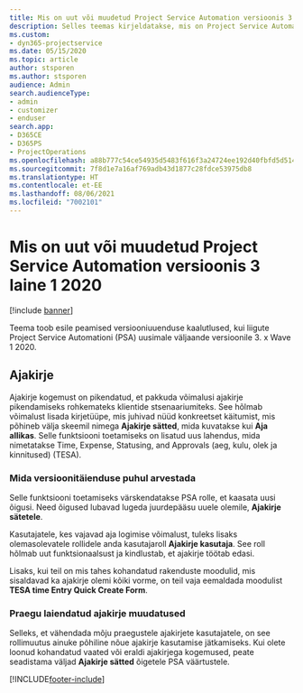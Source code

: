 ```yaml
---
title: Mis on uut või muudetud Project Service Automation versioonis 3.x laine 1 2020
description: Selles teemas kirjeldatakse, mis on Project Service Automationi versioonis 3 laine 1 2020 uus ja mida on muudetud.
ms.custom:
- dyn365-projectservice
ms.date: 05/15/2020
ms.topic: article
author: stsporen
ms.author: stsporen
audience: Admin
search.audienceType:
- admin
- customizer
- enduser
search.app:
- D365CE
- D365PS
- ProjectOperations
ms.openlocfilehash: a88b777c54ce54935d5483f616f3a24724ee192d40fbfd5d514f990e958dd5ea
ms.sourcegitcommit: 7f8d1e7a16af769adb43d1877c28fdce53975db8
ms.translationtype: HT
ms.contentlocale: et-EE
ms.lasthandoff: 08/06/2021
ms.locfileid: "7002101"
---
```

# <a name="whats-new-or-changed-in-project-service-automation-version-3-wave-1-2020"></a>Mis on uut või muudetud Project Service Automation versioonis 3 laine 1 2020

[!include [banner](../includes/psa-now-project-operations.md)]

Teema toob esile peamised versiooniuuenduse kaalutlused, kui liigute Project Service Automationi (PSA) uusimale väljaande versioonile 3. x Wave 1 2020.

## <a name="time-entry"></a>Ajakirje
Ajakirje kogemust on pikendatud, et pakkuda võimalusi ajakirje pikendamiseks rohkemateks klientide stsenaariumiteks. See hõlmab võimalust lisada kirjetüüpe, mis juhivad nüüd konkreetset käitumist, mis põhineb välja skeemil nimega **Ajakirje sätted**, mida kuvatakse kui **Aja allikas**. Selle funktsiooni toetamiseks on lisatud uus lahendus, mida nimetatakse Time, Expense, Statusing, and Approvals (aeg, kulu, olek ja kinnitused) (TESA).

### <a name="upgrade-consideration"></a>Mida versioonitäienduse puhul arvestada
Selle funktsiooni toetamiseks värskendatakse PSA rolle, et kaasata uusi õigusi. Need õigused lubavad lugeda juurdepääsu uuele olemile, **Ajakirje sätetele**.

Kasutajatele, kes vajavad aja logimise võimalust, tuleks lisaks olemasolevatele rollidele anda kasutajaroll **Ajakirje kasutaja**. See roll hõlmab uut funktsionaalsust ja kindlustab, et ajakirje töötab edasi.

Lisaks, kui teil on mis tahes kohandatud rakenduste moodulid, mis sisaldavad ka ajakirje olemi kõiki vorme, on teil vaja eemaldada moodulist **TESA time Entry Quick Create Form**.

### <a name="currently-extended-time-entry-changes"></a>Praegu laiendatud ajakirje muudatused
Selleks, et vähendada mõju praegustele ajakirjete kasutajatele, on see rollimuutus ainuke põhiline nõue ajakirje kasutamise jätkamiseks. Kui olete loonud kohandatud vaated või eraldi ajakirjega kogemused, peate seadistama väljad **Ajakirje sätted** õigetele PSA väärtustele.


[!INCLUDE[footer-include](../includes/footer-banner.md)]